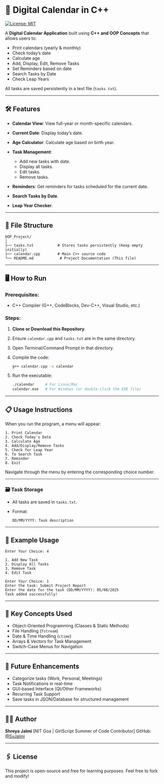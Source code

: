 
# 📅 Digital Calendar in C++
[![License: MIT](https://img.shields.io/badge/License-MIT-yellow.svg)](https://opensource.org/licenses/MIT)

A **Digital Calendar Application** built using **C++ and OOP Concepts** that allows users to:

* Print calendars (yearly & monthly)
* Check today’s date
* Calculate age
* Add, Display, Edit, Remove Tasks
* Set Reminders based on date
* Search Tasks by Date
* Check Leap Years

All tasks are saved persistently in a text file (`tasks.txt`).

---

## 🛠 Features

* **Calendar View**: View full-year or month-specific calendars.
* **Current Date**: Display today’s date.
* **Age Calculator**: Calculate age based on birth year.
* **Task Management**:

  * Add new tasks with date.
  * Display all tasks.
  * Edit tasks.
  * Remove tasks.
* **Reminders**: Get reminders for tasks scheduled for the current date.
* **Search Tasks by Date**.
* **Leap Year Checker**.

---

## 📂 File Structure

```
OOP_Project/
│
├── tasks.txt           # Stores tasks persistently (Keep empty initially)
├── calendar.cpp        # Main C++ source code
└── README.md            # Project Documentation (This file)
```

---

## 🖥️ How to Run

### Prerequisites:

* C++ Compiler (G++, CodeBlocks, Dev-C++, Visual Studio, etc.)

### Steps:

1. **Clone or Download this Repository**.
2. Ensure `calendar.cpp` and `tasks.txt` are in the same directory.
3. Open Terminal/Command Prompt in that directory.
4. Compile the code:

   ```bash
   g++ calendar.cpp -o calendar
   ```
5. Run the executable:

   ```bash
   ./calendar     # For Linux/Mac
   calendar.exe   # For Windows (or double-click the EXE file)
   ```

---

## 📋 Usage Instructions

When you run the program, a menu will appear:

```
1. Print Calendar
2. Check Today's Date
3. Calculate Age
4. Add/Display/Remove Tasks
5. Check for Leap Year
6. To Search Task
7. Reminder
8. Exit
```

Navigate through the menu by entering the corresponding choice number.

---

### 🗃 Task Storage

* All tasks are saved in `tasks.txt`.
* Format:

  ```
  DD/MM/YYYY: Task description
  ```

---

## 📝 Example Usage

```
Enter Your Choice: 4

1. Add New Task
2. Display All Tasks
3. Remove Task
4. Edit Task

Enter Your Choice: 1
Enter the task: Submit Project Report
Enter the date for the task (DD/MM/YYYY): 05/08/2025
Task added successfully!
```

---

## 📌 Key Concepts Used

* Object-Oriented Programming (Classes & Static Methods)
* File Handling (`fstream`)
* Date & Time Handling (`ctime`)
* Arrays & Vectors for Task Management
* Switch-Case Menus for Navigation

---

## 🚀 Future Enhancements

* Categorize tasks (Work, Personal, Meetings)
* Task Notifications in real-time
* GUI-based Interface (Qt/Other Frameworks)
* Recurring Task Support
* Save tasks in JSON/Database for structured management

---

## 👩‍💻 Author

**Shreya Jalmi**
\[NIT Goa | GirlScript Summer of Code Contributor]
GitHub: [@SvJalmi](https://github.com/SvJalmi)

---

## 🖇 License

This project is open-source and free for learning purposes. Feel free to fork and modify!






